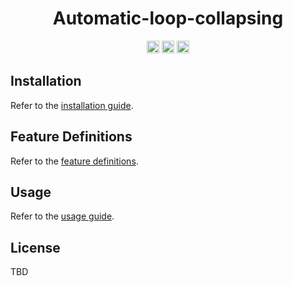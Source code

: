 <!-- Title -->
<div align="center">

# Automatic-loop-collapsing

<p>
<!-- dev badges -->
<a href="https://github.com/divinoschaeffer/Automatic-loop-collapsing/commits/main"><img src="https://img.shields.io/github/commits-since/divinoschaeffer/Automatic-loop-collapsing/latest/main?style=for-the-badge" height="20"></a>
<a href="https://github.com/divinoschaeffer/Automatic-loop-collapsing/graphs/contributors"><img src="https://img.shields.io/maintenance/yes/2023?style=for-the-badge" height="20"></a>
<a href="https://github.com/divinoschaeffer/Automatic-loop-collapsing/commits/main"><img src="https://img.shields.io/github/commit-activity/divinoschaeffer/Automatic-loop-collapsing?style=for-the-badge" height="20"></a>
</p>

</div>

## Installation
Refer to the [installation guide](./docs/INSTALL.md).

## Feature Definitions
Refer to the [feature definitions](./docs/FEATURE_DEFINITIONS.md).

## Usage
Refer to the [usage guide](./docs/USAGE.md).

## License
TBD